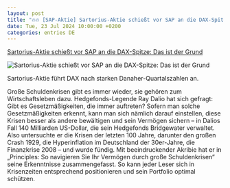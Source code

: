 ```yaml
---
layout: post
title: "🔥🔥 [SAP-Aktie] Sartorius-Aktie schießt vor SAP an die DAX-Spitze: Das ist der Grund"
date: Tue, 23 Jul 2024 10:00:00 +0200
categories: entries DE
---
```

[Sartorius-Aktie schießt vor SAP an die DAX-Spitze: Das ist der Grund](https://www.deraktionaer.de/artikel/pharma-biotech/sartorius-aktie-schiesst-vor-sap-an-die-dax-spitze-das-ist-der-grund-20362576.html)

![Sartorius-Aktie schießt vor SAP an die DAX-Spitze: Das ist der Grund](https://images.boersenmedien.com/images/673c7813-312b-444a-8160-be804718ab14.jpg?w=1280)

Sartorius-Aktie führt DAX nach starken Danaher-Quartalszahlen an.

Große Schuldenkrisen gibt es immer wieder, sie gehören zum Wirtschaftsleben dazu. Hedgefonds-Legende Ray Dalio hat sich gefragt: Gibt es Gesetzmäßigkeiten, die immer auftreten? Sofern man solche Gesetzmäßigkeiten erkennt, kann man sich nämlich darauf einstellen, diese Krisen besser als andere bewältigen und sein Vermögen sichern – in Dalios Fall 140 Milliarden US-Dollar, die sein Hedgefonds Bridgewater verwaltet. Also untersuchte er die Krisen der letzten 100 Jahre, darunter den großen Crash 1929, die Hyperinflation im Deutschland der 30er-Jahre, die Finanzkrise 2008 – und wurde fündig. Mit beeindruckender Akribie hat er in „Principles: So navigieren Sie Ihr Vermögen durch große Schuldenkrisen“ seine Erkenntnisse zusammengefasst. So kann jeder Leser sich in Krisenzeiten entsprechend positionieren und sein Portfolio optimal schützen.

